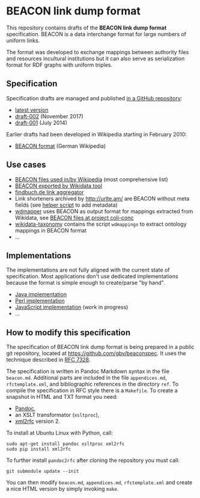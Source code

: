 # BEACON link dump format

This repository contains drafts of the **BEACON link dump format** specification. BEACON is a data interchange format for large numbers of uniform links.  

The format was developed to exchange mappings between authority files and resources incultural institutions but it can also serve as serialization format for RDF graphs with uniform triples.  

## Specification

Specification drafts are managed and published [in a GitHub repository](https://github.com/gbv/beaconspec):

* [latest version](https://gbv.github.io/beaconspec/beacon.html)
* [draft-002](https://gbv.github.io/beaconspec/draft-voss-beacon-002.html) (November 2017)
* [draft-001](https://gbv.github.io/beaconspec/draft-voss-beacon-002.html) (July 2014)

Earlier drafts had been developed in Wikipedia starting in February 2010:

* [BEACON format](https://de.wikipedia.org/wiki/Wikipedia:BEACON/Format) (German Wikipedia)

## Use cases

* [BEACON files used in/by Wikipedia](https://de.wikipedia.org/wiki/Wikipedia:BEACON) (most comprehensive list)
* [BEACON exported by Wikidata tool](https://tools.wmflabs.org/wikidata-todo/beacon.php)
* [findbuch.de link aggregator](https://beacon.findbuch.de/)
* Link shorteners archived by http://urlte.am/ are BEACON without meta fields (see [helper script](https://github.com/ArchiveTeam/urlteam-stuff/blob/master/tools/mkbeacon.pl) to add metadata)
* [wdmapper](https://wdmapper.readthedocs.io/) uses BEACON as output format for mappings extracted from Wikidata, see [BEACON files at project coli-conc](http://coli-conc.gbv.de/concordances/wikidata/)
* [wikidata-taxonomy](https://www.npmjs.com/package/wikidata-taxonomy) contains the script `wdmappings` to extract ontology mappings in BEACON format
* ...

## Implementations

The implementations are not fully aligned with the current state of specification. Most applications don't use dedicated implementations because the format is simple enough to create/parse "by hand".

* [Java implementation](https://github.com/thunken/beacon)
* [Perl implementation](https://metacpan.org/release/Data-Beacon)
* [JavaScript implementation](https://github.com/gbv/beacon-js) (work in progress)
* ... 

## How to modify this specification

The specification of BEACON link dump format is being prepared in a public git
repository, located at <https://github.com/gbv/beaconspec>. It uses the
technique described in [RFC 7328](https://tools.ietf.org/html/rfc7328.html).

The specification is written in Pandoc Markdown syntax in the file `beacon.md`.
Additional parts are included in the file `appendices.md`, `rfctemplate.xml`,
and bibliographic references in the directory `ref`. To compile the
specification in RFC style there is a `Makefile`. To create a snapshot in HTML
and TXT format you need:

* [Pandoc](http://johnmacfarlane.net/pandoc/),
* an XSLT transformator (`xsltproc`),
* [xml2rfc](http://xml.resource.org/) version 2.

To install at Ubuntu Linux with Python, call:

    sudo apt-get install pandoc xsltproc xml2rfc
    sudo pip install xml2rfc

To further install `pandoc2rfc` after cloning the repository you must call:

    git submodule update --init

You can then modify `beacon.md`, `appendices.md`, `rfctemplate.xml` and create
a nice HTML version by simply invoking `make`.

